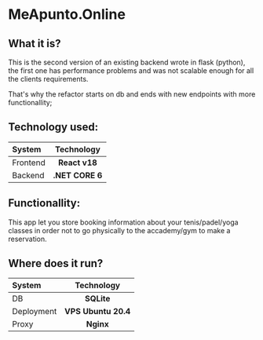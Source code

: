 # MeApunto.Online

## What it is?
This is the second version of an existing backend wrote in flask (python), the first one has performance problems and was not
scalable enough for all the clients requirements.

That's why the refactor starts on db and ends with new endpoints with more functionallity;

## Technology used:
| System |  Technology  | 
|:-----|:--------:|
| Frontend   | **React v18** |
| Backend   |  **.NET CORE 6**   |
## Functionallity:
This app let you store booking information about your tenis/padel/yoga classes in order not to go physically to the accademy/gym to make a reservation.

## Where does it run?
| System |  Technology  | 
|:-----|:--------:|
| DB   | **SQLite** |
| Deployment   | **VPS Ubuntu 20.4** |
| Proxy   | **Nginx** |

